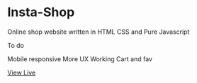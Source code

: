 # Insta-Shop

Online shop website written in HTML CSS and Pure Javascript

To do

Mobile responsive
More UX
Working Cart and fav

[View Live](https://billykybe.github.io/Insta-Shop/)
